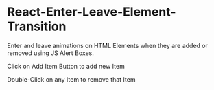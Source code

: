 # React-Enter-Leave-Element-Transition

Enter and leave animations on HTML Elements when they are added or removed using JS Alert Boxes.

Click on Add Item Button to add new Item

Double-Click on any Item to remove that Item
